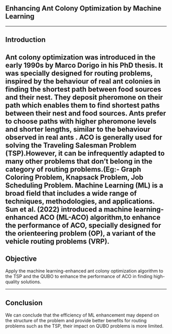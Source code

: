 ## Enhancing Ant Colony Optimization by Machine Learning

---

## Introduction

  Ant colony optimization was introduced in the early 1990s by Marco Dorigo in his PhD thesis. It was specially designed for routing problems, inspired by the behaviour of real ant
  colonies in finding the shortest path between food sources and their nest. They deposit  pheromone on their path which enables them to find shortest paths between their nest and food 
  sources. Ants prefer to choose paths with higher pheromone levels and shorter lengths, similar to the behaviour observed in real ants .
  ACO is generally used for solving the Traveling Salesman Problem (TSP).However, it can be infrequently adapted to many other problems that don’t belong in the category of routing problems.(Eg:- Graph Coloring Problem, Knapsack Problem, Job Scheduling Problem. Machine Learning (ML) is a broad field that includes a wide range of techniques, methodologies, and applications. 
 Sun et al. (2022) introduced a machine learning-enhanced ACO (ML-ACO) algorithm,to enhance the performance of ACO, specially designed for the orienteering problem (OP), a variant of the vehicle routing problems (VRP).
 ---

  ## Objective
  Apply the machine learning-enhanced ant colony optimization algorithm to the TSP and the QUBO to enhance the performance of ACO  in finding high-quality solutions.

---
  ## Conclusion
   We can conclude that the efficiency of ML enhancement may depend on the structure of the problem and provide better benefits for routing problems such as the TSP, their impact on QUBO problems is more limited.


